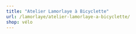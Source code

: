```yaml
---
title: "Atelier Lamorlaye à Bicyclette"
url: /lamorlaye/atelier-lamorlaye-a-bicyclette/
shop: vélo
---
```

